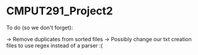 # CMPUT291_Project2

To do (so we don't forget):

-> Remove duplicates from sorted files
-> Possibly change our txt creation files to use regex instead of a parser :(
